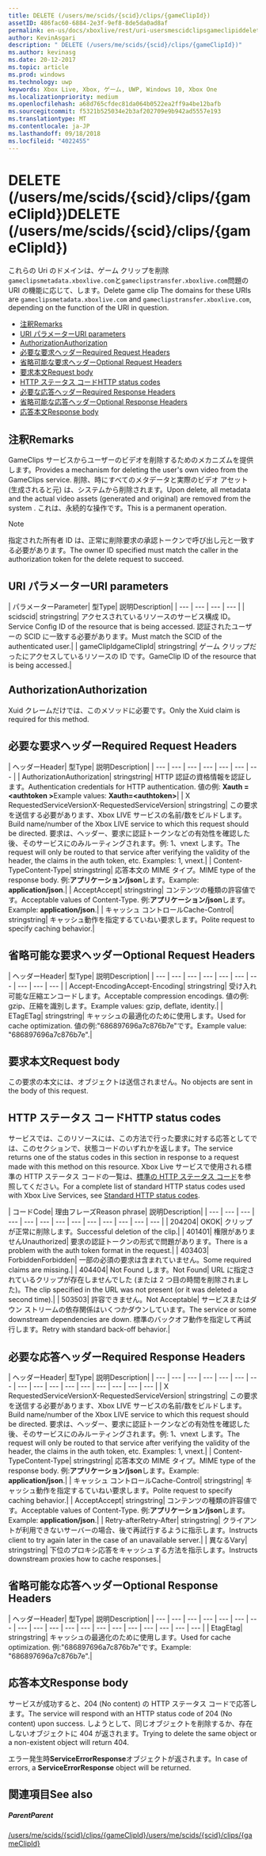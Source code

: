 ```yaml
---
title: DELETE (/users/me/scids/{scid}/clips/{gameClipId})
assetID: 486fac60-6884-2e3f-9ef8-8de5da0ad8af
permalink: en-us/docs/xboxlive/rest/uri-usersmescidclipsgameclipiddelete.html
author: KevinAsgari
description: " DELETE (/users/me/scids/{scid}/clips/{gameClipId})"
ms.author: kevinasg
ms.date: 20-12-2017
ms.topic: article
ms.prod: windows
ms.technology: uwp
keywords: Xbox Live, Xbox, ゲーム, UWP, Windows 10, Xbox One
ms.localizationpriority: medium
ms.openlocfilehash: a68d765cfdec81da064b0522ea2ff9a4be12bafb
ms.sourcegitcommit: f5321b525034e2b3af202709e9b942ad5557e193
ms.translationtype: MT
ms.contentlocale: ja-JP
ms.lasthandoff: 09/18/2018
ms.locfileid: "4022455"
---
```

# <a name="delete-usersmescidsscidclipsgameclipid"></a><span data-ttu-id="b4adc-104">DELETE (/users/me/scids/{scid}/clips/{gameClipId})</span><span class="sxs-lookup"><span data-stu-id="b4adc-104">DELETE (/users/me/scids/{scid}/clips/{gameClipId})</span></span>
<span data-ttu-id="b4adc-105">これらの Uri のドメインは、ゲーム クリップを削除`gameclipsmetadata.xboxlive.com`と`gameclipstransfer.xboxlive.com`問題の URI の機能に応じて、します。</span><span class="sxs-lookup"><span data-stu-id="b4adc-105">Delete game clip The domains for these URIs are `gameclipsmetadata.xboxlive.com` and `gameclipstransfer.xboxlive.com`, depending on the function of the URI in question.</span></span>
 
  * [<span data-ttu-id="b4adc-106">注釈</span><span class="sxs-lookup"><span data-stu-id="b4adc-106">Remarks</span></span>](#ID4EX)
  * [<span data-ttu-id="b4adc-107">URI パラメーター</span><span class="sxs-lookup"><span data-stu-id="b4adc-107">URI parameters</span></span>](#ID4ECB)
  * [<span data-ttu-id="b4adc-108">Authorization</span><span class="sxs-lookup"><span data-stu-id="b4adc-108">Authorization</span></span>](#ID4ENB)
  * [<span data-ttu-id="b4adc-109">必要な要求ヘッダー</span><span class="sxs-lookup"><span data-stu-id="b4adc-109">Required Request Headers</span></span>](#ID4EYB)
  * [<span data-ttu-id="b4adc-110">省略可能な要求ヘッダー</span><span class="sxs-lookup"><span data-stu-id="b4adc-110">Optional Request Headers</span></span>](#ID4EEE)
  * [<span data-ttu-id="b4adc-111">要求本文</span><span class="sxs-lookup"><span data-stu-id="b4adc-111">Request body</span></span>](#ID4ENF)
  * [<span data-ttu-id="b4adc-112">HTTP ステータス コード</span><span class="sxs-lookup"><span data-stu-id="b4adc-112">HTTP status codes</span></span>](#ID4EYF)
  * [<span data-ttu-id="b4adc-113">必要な応答ヘッダー</span><span class="sxs-lookup"><span data-stu-id="b4adc-113">Required Response Headers</span></span>](#ID4EIAAC)
  * [<span data-ttu-id="b4adc-114">省略可能な応答ヘッダー</span><span class="sxs-lookup"><span data-stu-id="b4adc-114">Optional Response Headers</span></span>](#ID4E2CAC)
  * [<span data-ttu-id="b4adc-115">応答本文</span><span class="sxs-lookup"><span data-stu-id="b4adc-115">Response body</span></span>](#ID4E2DAC)
 
<a id="ID4EX"></a>

 
## <a name="remarks"></a><span data-ttu-id="b4adc-116">注釈</span><span class="sxs-lookup"><span data-stu-id="b4adc-116">Remarks</span></span>
 
<span data-ttu-id="b4adc-117">GameClips サービスからユーザーのビデオを削除するためのメカニズムを提供します。</span><span class="sxs-lookup"><span data-stu-id="b4adc-117">Provides a mechanism for deleting the user's own video from the GameClips service.</span></span> <span data-ttu-id="b4adc-118">削除、時にすべてのメタデータと実際のビデオ アセット (生成されると元) は、システムから削除されます。</span><span class="sxs-lookup"><span data-stu-id="b4adc-118">Upon delete, all metadata and the actual video assets (generated and original) are removed from the system .</span></span> <span data-ttu-id="b4adc-119">これは、永続的な操作です。</span><span class="sxs-lookup"><span data-stu-id="b4adc-119">This is a permanent operation.</span></span> 

> [!NOTE] 
> <span data-ttu-id="b4adc-120">指定された所有者 ID は、正常に削除要求の承認トークンで呼び出し元と一致する必要があります。</span><span class="sxs-lookup"><span data-stu-id="b4adc-120">The owner ID specified must match the caller in the authorization token for the delete request to succeed.</span></span> 


  
<a id="ID4ECB"></a>

 
## <a name="uri-parameters"></a><span data-ttu-id="b4adc-121">URI パラメーター</span><span class="sxs-lookup"><span data-stu-id="b4adc-121">URI parameters</span></span>
 
| <span data-ttu-id="b4adc-122">パラメーター</span><span class="sxs-lookup"><span data-stu-id="b4adc-122">Parameter</span></span>| <span data-ttu-id="b4adc-123">型</span><span class="sxs-lookup"><span data-stu-id="b4adc-123">Type</span></span>| <span data-ttu-id="b4adc-124">説明</span><span class="sxs-lookup"><span data-stu-id="b4adc-124">Description</span></span>| 
| --- | --- | --- | --- | 
| <span data-ttu-id="b4adc-125">scid</span><span class="sxs-lookup"><span data-stu-id="b4adc-125">scid</span></span>| <span data-ttu-id="b4adc-126">string</span><span class="sxs-lookup"><span data-stu-id="b4adc-126">string</span></span>| <span data-ttu-id="b4adc-127">アクセスされているリソースのサービス構成 ID。</span><span class="sxs-lookup"><span data-stu-id="b4adc-127">Service Config ID of the resource that is being accessed.</span></span> <span data-ttu-id="b4adc-128">認証されたユーザーの SCID に一致する必要があります。</span><span class="sxs-lookup"><span data-stu-id="b4adc-128">Must match the SCID of the authenticated user.</span></span>| 
| <span data-ttu-id="b4adc-129">gameClipId</span><span class="sxs-lookup"><span data-stu-id="b4adc-129">gameClipId</span></span>| <span data-ttu-id="b4adc-130">string</span><span class="sxs-lookup"><span data-stu-id="b4adc-130">string</span></span>| <span data-ttu-id="b4adc-131">ゲーム クリップだったにアクセスしているリソースの ID です。</span><span class="sxs-lookup"><span data-stu-id="b4adc-131">GameClip ID of the resource that is being accessed.</span></span>| 
  
<a id="ID4ENB"></a>

 
## <a name="authorization"></a><span data-ttu-id="b4adc-132">Authorization</span><span class="sxs-lookup"><span data-stu-id="b4adc-132">Authorization</span></span>
 
<span data-ttu-id="b4adc-133">Xuid クレームだけでは、このメソッドに必要です。</span><span class="sxs-lookup"><span data-stu-id="b4adc-133">Only the Xuid claim is required for this method.</span></span>
  
<a id="ID4EYB"></a>

 
## <a name="required-request-headers"></a><span data-ttu-id="b4adc-134">必要な要求ヘッダー</span><span class="sxs-lookup"><span data-stu-id="b4adc-134">Required Request Headers</span></span>
 
| <span data-ttu-id="b4adc-135">ヘッダー</span><span class="sxs-lookup"><span data-stu-id="b4adc-135">Header</span></span>| <span data-ttu-id="b4adc-136">型</span><span class="sxs-lookup"><span data-stu-id="b4adc-136">Type</span></span>| <span data-ttu-id="b4adc-137">説明</span><span class="sxs-lookup"><span data-stu-id="b4adc-137">Description</span></span>| 
| --- | --- | --- | --- | --- | --- | --- | 
| <span data-ttu-id="b4adc-138">Authorization</span><span class="sxs-lookup"><span data-stu-id="b4adc-138">Authorization</span></span>| <span data-ttu-id="b4adc-139">string</span><span class="sxs-lookup"><span data-stu-id="b4adc-139">string</span></span>| <span data-ttu-id="b4adc-140">HTTP 認証の資格情報を認証します。</span><span class="sxs-lookup"><span data-stu-id="b4adc-140">Authentication credentials for HTTP authentication.</span></span> <span data-ttu-id="b4adc-141">値の例: <b>Xauth =&lt;authtoken ></b></span><span class="sxs-lookup"><span data-stu-id="b4adc-141">Example values: <b>Xauth=&lt;authtoken></b></span></span>| 
| <span data-ttu-id="b4adc-142">X RequestedServiceVersion</span><span class="sxs-lookup"><span data-stu-id="b4adc-142">X-RequestedServiceVersion</span></span>| <span data-ttu-id="b4adc-143">string</span><span class="sxs-lookup"><span data-stu-id="b4adc-143">string</span></span>| <span data-ttu-id="b4adc-144">この要求を送信する必要があります、Xbox LIVE サービスの名前/数をビルドします。</span><span class="sxs-lookup"><span data-stu-id="b4adc-144">Build name/number of the Xbox LIVE service to which this request should be directed.</span></span> <span data-ttu-id="b4adc-145">要求は、ヘッダー、要求に認証トークンなどの有効性を確認した後、そのサービスにのみルーティングされます。例: 1、vnext します。</span><span class="sxs-lookup"><span data-stu-id="b4adc-145">The request will only be routed to that service after verifying the validity of the header, the claims in the auth token, etc. Examples: 1, vnext.</span></span>| 
| <span data-ttu-id="b4adc-146">Content-Type</span><span class="sxs-lookup"><span data-stu-id="b4adc-146">Content-Type</span></span>| <span data-ttu-id="b4adc-147">string</span><span class="sxs-lookup"><span data-stu-id="b4adc-147">string</span></span>| <span data-ttu-id="b4adc-148">応答本文の MIME タイプ。</span><span class="sxs-lookup"><span data-stu-id="b4adc-148">MIME type of the response body.</span></span> <span data-ttu-id="b4adc-149">例:<b>アプリケーション/json</b>します。</span><span class="sxs-lookup"><span data-stu-id="b4adc-149">Example: <b>application/json</b>.</span></span>| 
| <span data-ttu-id="b4adc-150">Accept</span><span class="sxs-lookup"><span data-stu-id="b4adc-150">Accept</span></span>| <span data-ttu-id="b4adc-151">string</span><span class="sxs-lookup"><span data-stu-id="b4adc-151">string</span></span>| <span data-ttu-id="b4adc-152">コンテンツの種類の許容値です。</span><span class="sxs-lookup"><span data-stu-id="b4adc-152">Acceptable values of Content-Type.</span></span> <span data-ttu-id="b4adc-153">例:<b>アプリケーション/json</b>します。</span><span class="sxs-lookup"><span data-stu-id="b4adc-153">Example: <b>application/json</b>.</span></span>| 
| <span data-ttu-id="b4adc-154">キャッシュ コントロール</span><span class="sxs-lookup"><span data-stu-id="b4adc-154">Cache-Control</span></span>| <span data-ttu-id="b4adc-155">string</span><span class="sxs-lookup"><span data-stu-id="b4adc-155">string</span></span>| <span data-ttu-id="b4adc-156">キャッシュ動作を指定するていねい要求します。</span><span class="sxs-lookup"><span data-stu-id="b4adc-156">Polite request to specify caching behavior.</span></span>| 
  
<a id="ID4EEE"></a>

 
## <a name="optional-request-headers"></a><span data-ttu-id="b4adc-157">省略可能な要求ヘッダー</span><span class="sxs-lookup"><span data-stu-id="b4adc-157">Optional Request Headers</span></span>
 
| <span data-ttu-id="b4adc-158">ヘッダー</span><span class="sxs-lookup"><span data-stu-id="b4adc-158">Header</span></span>| <span data-ttu-id="b4adc-159">型</span><span class="sxs-lookup"><span data-stu-id="b4adc-159">Type</span></span>| <span data-ttu-id="b4adc-160">説明</span><span class="sxs-lookup"><span data-stu-id="b4adc-160">Description</span></span>| 
| --- | --- | --- | --- | --- | --- | --- | --- | --- | --- | 
| <span data-ttu-id="b4adc-161">Accept-Encoding</span><span class="sxs-lookup"><span data-stu-id="b4adc-161">Accept-Encoding</span></span>| <span data-ttu-id="b4adc-162">string</span><span class="sxs-lookup"><span data-stu-id="b4adc-162">string</span></span>| <span data-ttu-id="b4adc-163">受け入れ可能な圧縮エンコードします。</span><span class="sxs-lookup"><span data-stu-id="b4adc-163">Acceptable compression encodings.</span></span> <span data-ttu-id="b4adc-164">値の例: gzip、圧縮を識別します。</span><span class="sxs-lookup"><span data-stu-id="b4adc-164">Example values: gzip, deflate, identity.</span></span>| 
| <span data-ttu-id="b4adc-165">ETag</span><span class="sxs-lookup"><span data-stu-id="b4adc-165">ETag</span></span>| <span data-ttu-id="b4adc-166">string</span><span class="sxs-lookup"><span data-stu-id="b4adc-166">string</span></span>| <span data-ttu-id="b4adc-167">キャッシュの最適化のために使用します。</span><span class="sxs-lookup"><span data-stu-id="b4adc-167">Used for cache optimization.</span></span> <span data-ttu-id="b4adc-168">値の例:"686897696a7c876b7e"です。</span><span class="sxs-lookup"><span data-stu-id="b4adc-168">Example value: "686897696a7c876b7e".</span></span>| 
  
<a id="ID4ENF"></a>

 
## <a name="request-body"></a><span data-ttu-id="b4adc-169">要求本文</span><span class="sxs-lookup"><span data-stu-id="b4adc-169">Request body</span></span>
 
<span data-ttu-id="b4adc-170">この要求の本文には、オブジェクトは送信されません。</span><span class="sxs-lookup"><span data-stu-id="b4adc-170">No objects are sent in the body of this request.</span></span>
  
<a id="ID4EYF"></a>

 
## <a name="http-status-codes"></a><span data-ttu-id="b4adc-171">HTTP ステータス コード</span><span class="sxs-lookup"><span data-stu-id="b4adc-171">HTTP status codes</span></span>
 
<span data-ttu-id="b4adc-172">サービスでは、このリソースには、この方法で行った要求に対する応答としてでは、このセクションで、状態コードのいずれかを返します。</span><span class="sxs-lookup"><span data-stu-id="b4adc-172">The service returns one of the status codes in this section in response to a request made with this method on this resource.</span></span> <span data-ttu-id="b4adc-173">Xbox Live サービスで使用される標準の HTTP ステータス コードの一覧は、[標準の HTTP ステータス コード](../../additional/httpstatuscodes.md)を参照してください。</span><span class="sxs-lookup"><span data-stu-id="b4adc-173">For a complete list of standard HTTP status codes used with Xbox Live Services, see [Standard HTTP status codes](../../additional/httpstatuscodes.md).</span></span>
 
| <span data-ttu-id="b4adc-174">コード</span><span class="sxs-lookup"><span data-stu-id="b4adc-174">Code</span></span>| <span data-ttu-id="b4adc-175">理由フレーズ</span><span class="sxs-lookup"><span data-stu-id="b4adc-175">Reason phrase</span></span>| <span data-ttu-id="b4adc-176">説明</span><span class="sxs-lookup"><span data-stu-id="b4adc-176">Description</span></span>| 
| --- | --- | --- | --- | --- | --- | --- | --- | --- | --- | --- | --- | --- | 
| <span data-ttu-id="b4adc-177">204</span><span class="sxs-lookup"><span data-stu-id="b4adc-177">204</span></span>| <span data-ttu-id="b4adc-178">OK</span><span class="sxs-lookup"><span data-stu-id="b4adc-178">OK</span></span>| <span data-ttu-id="b4adc-179">クリップが正常に削除します。</span><span class="sxs-lookup"><span data-stu-id="b4adc-179">Successful deletion of the clip.</span></span>| 
| <span data-ttu-id="b4adc-180">401</span><span class="sxs-lookup"><span data-stu-id="b4adc-180">401</span></span>| <span data-ttu-id="b4adc-181">権限がありません</span><span class="sxs-lookup"><span data-stu-id="b4adc-181">Unauthorized</span></span>| <span data-ttu-id="b4adc-182">要求の認証トークンの形式で問題があります。</span><span class="sxs-lookup"><span data-stu-id="b4adc-182">There is a problem with the auth token format in the request.</span></span>| 
| <span data-ttu-id="b4adc-183">403</span><span class="sxs-lookup"><span data-stu-id="b4adc-183">403</span></span>| <span data-ttu-id="b4adc-184">Forbidden</span><span class="sxs-lookup"><span data-stu-id="b4adc-184">Forbidden</span></span>| <span data-ttu-id="b4adc-185">一部の必須の要求は含まれていません。</span><span class="sxs-lookup"><span data-stu-id="b4adc-185">Some required claims are missing.</span></span>| 
| <span data-ttu-id="b4adc-186">404</span><span class="sxs-lookup"><span data-stu-id="b4adc-186">404</span></span>| <span data-ttu-id="b4adc-187">Not Found します。</span><span class="sxs-lookup"><span data-stu-id="b4adc-187">Not Found</span></span>| <span data-ttu-id="b4adc-188">URL に指定されているクリップが存在しませんでした (または 2 つ目の時間を削除されました)。</span><span class="sxs-lookup"><span data-stu-id="b4adc-188">The clip specified in the URL was not present (or it was deleted a second time).</span></span>| 
| <span data-ttu-id="b4adc-189">503</span><span class="sxs-lookup"><span data-stu-id="b4adc-189">503</span></span>| <span data-ttu-id="b4adc-190">許容できません。</span><span class="sxs-lookup"><span data-stu-id="b4adc-190">Not Acceptable</span></span>| <span data-ttu-id="b4adc-191">サービスまたはダウン ストリームの依存関係はいくつかダウンしています。</span><span class="sxs-lookup"><span data-stu-id="b4adc-191">The service or some downstream dependencies are down.</span></span> <span data-ttu-id="b4adc-192">標準のバックオフ動作を指定して再試行します。</span><span class="sxs-lookup"><span data-stu-id="b4adc-192">Retry with standard back-off behavior.</span></span>| 
  
<a id="ID4EIAAC"></a>

 
## <a name="required-response-headers"></a><span data-ttu-id="b4adc-193">必要な応答ヘッダー</span><span class="sxs-lookup"><span data-stu-id="b4adc-193">Required Response Headers</span></span>
 
| <span data-ttu-id="b4adc-194">ヘッダー</span><span class="sxs-lookup"><span data-stu-id="b4adc-194">Header</span></span>| <span data-ttu-id="b4adc-195">型</span><span class="sxs-lookup"><span data-stu-id="b4adc-195">Type</span></span>| <span data-ttu-id="b4adc-196">説明</span><span class="sxs-lookup"><span data-stu-id="b4adc-196">Description</span></span>| 
| --- | --- | --- | --- | --- | --- | --- | --- | --- | --- | --- | --- | --- | --- | --- | --- | 
| <span data-ttu-id="b4adc-197">X RequestedServiceVersion</span><span class="sxs-lookup"><span data-stu-id="b4adc-197">X-RequestedServiceVersion</span></span>| <span data-ttu-id="b4adc-198">string</span><span class="sxs-lookup"><span data-stu-id="b4adc-198">string</span></span>| <span data-ttu-id="b4adc-199">この要求を送信する必要があります、Xbox LIVE サービスの名前/数をビルドします。</span><span class="sxs-lookup"><span data-stu-id="b4adc-199">Build name/number of the Xbox LIVE service to which this request should be directed.</span></span> <span data-ttu-id="b4adc-200">要求は、ヘッダー、要求に認証トークンなどの有効性を確認した後、そのサービスにのみルーティングされます。例: 1、vnext します。</span><span class="sxs-lookup"><span data-stu-id="b4adc-200">The request will only be routed to that service after verifying the validity of the header, the claims in the auth token, etc. Examples: 1, vnext.</span></span>| 
| <span data-ttu-id="b4adc-201">Content-Type</span><span class="sxs-lookup"><span data-stu-id="b4adc-201">Content-Type</span></span>| <span data-ttu-id="b4adc-202">string</span><span class="sxs-lookup"><span data-stu-id="b4adc-202">string</span></span>| <span data-ttu-id="b4adc-203">応答本文の MIME タイプ。</span><span class="sxs-lookup"><span data-stu-id="b4adc-203">MIME type of the response body.</span></span> <span data-ttu-id="b4adc-204">例:<b>アプリケーション/json</b>します。</span><span class="sxs-lookup"><span data-stu-id="b4adc-204">Example: <b>application/json</b>.</span></span>| 
| <span data-ttu-id="b4adc-205">キャッシュ コントロール</span><span class="sxs-lookup"><span data-stu-id="b4adc-205">Cache-Control</span></span>| <span data-ttu-id="b4adc-206">string</span><span class="sxs-lookup"><span data-stu-id="b4adc-206">string</span></span>| <span data-ttu-id="b4adc-207">キャッシュ動作を指定するていねい要求します。</span><span class="sxs-lookup"><span data-stu-id="b4adc-207">Polite request to specify caching behavior.</span></span>| 
| <span data-ttu-id="b4adc-208">Accept</span><span class="sxs-lookup"><span data-stu-id="b4adc-208">Accept</span></span>| <span data-ttu-id="b4adc-209">string</span><span class="sxs-lookup"><span data-stu-id="b4adc-209">string</span></span>| <span data-ttu-id="b4adc-210">コンテンツの種類の許容値です。</span><span class="sxs-lookup"><span data-stu-id="b4adc-210">Acceptable values of Content-Type.</span></span> <span data-ttu-id="b4adc-211">例:<b>アプリケーション/json</b>します。</span><span class="sxs-lookup"><span data-stu-id="b4adc-211">Example: <b>application/json</b>.</span></span>| 
| <span data-ttu-id="b4adc-212">Retry-after</span><span class="sxs-lookup"><span data-stu-id="b4adc-212">Retry-After</span></span>| <span data-ttu-id="b4adc-213">string</span><span class="sxs-lookup"><span data-stu-id="b4adc-213">string</span></span>| <span data-ttu-id="b4adc-214">クライアントが利用できないサーバーの場合、後で再試行するように指示します。</span><span class="sxs-lookup"><span data-stu-id="b4adc-214">Instructs client to try again later in the case of an unavailable server.</span></span>| 
| <span data-ttu-id="b4adc-215">異なる</span><span class="sxs-lookup"><span data-stu-id="b4adc-215">Vary</span></span>| <span data-ttu-id="b4adc-216">string</span><span class="sxs-lookup"><span data-stu-id="b4adc-216">string</span></span>| <span data-ttu-id="b4adc-217">下位のプロキシ応答をキャッシュする方法を指示します。</span><span class="sxs-lookup"><span data-stu-id="b4adc-217">Instructs downstream proxies how to cache responses.</span></span>| 
  
<a id="ID4E2CAC"></a>

 
## <a name="optional-response-headers"></a><span data-ttu-id="b4adc-218">省略可能な応答ヘッダー</span><span class="sxs-lookup"><span data-stu-id="b4adc-218">Optional Response Headers</span></span>
 
| <span data-ttu-id="b4adc-219">ヘッダー</span><span class="sxs-lookup"><span data-stu-id="b4adc-219">Header</span></span>| <span data-ttu-id="b4adc-220">型</span><span class="sxs-lookup"><span data-stu-id="b4adc-220">Type</span></span>| <span data-ttu-id="b4adc-221">説明</span><span class="sxs-lookup"><span data-stu-id="b4adc-221">Description</span></span>| 
| --- | --- | --- | --- | --- | --- | --- | --- | --- | --- | --- | --- | --- | --- | --- | --- | --- | --- | --- | 
| <span data-ttu-id="b4adc-222">Etag</span><span class="sxs-lookup"><span data-stu-id="b4adc-222">Etag</span></span>| <span data-ttu-id="b4adc-223">string</span><span class="sxs-lookup"><span data-stu-id="b4adc-223">string</span></span>| <span data-ttu-id="b4adc-224">キャッシュの最適化のために使用します。</span><span class="sxs-lookup"><span data-stu-id="b4adc-224">Used for cache optimization.</span></span> <span data-ttu-id="b4adc-225">例:"686897696a7c876b7e"です。</span><span class="sxs-lookup"><span data-stu-id="b4adc-225">Example: "686897696a7c876b7e".</span></span>| 
  
<a id="ID4E2DAC"></a>

 
## <a name="response-body"></a><span data-ttu-id="b4adc-226">応答本文</span><span class="sxs-lookup"><span data-stu-id="b4adc-226">Response body</span></span>
 
<span data-ttu-id="b4adc-227">サービスが成功すると、204 (No content) の HTTP ステータス コードで応答します。</span><span class="sxs-lookup"><span data-stu-id="b4adc-227">The service will respond with an HTTP status code of 204 (No content) upon success.</span></span> <span data-ttu-id="b4adc-228">しようとして、同じオブジェクトを削除するか、存在しないオブジェクトに 404 が返されます。</span><span class="sxs-lookup"><span data-stu-id="b4adc-228">Trying to delete the same object or a non-existent object will return 404.</span></span>
 
<span data-ttu-id="b4adc-229">エラー発生時**ServiceErrorResponse**オブジェクトが返されます。</span><span class="sxs-lookup"><span data-stu-id="b4adc-229">In case of errors, a **ServiceErrorResponse** object will be returned.</span></span>
  
<a id="ID4EJEAC"></a>

 
## <a name="see-also"></a><span data-ttu-id="b4adc-230">関連項目</span><span class="sxs-lookup"><span data-stu-id="b4adc-230">See also</span></span>
 
<a id="ID4ELEAC"></a>

 
##### <a name="parent"></a><span data-ttu-id="b4adc-231">Parent</span><span class="sxs-lookup"><span data-stu-id="b4adc-231">Parent</span></span> 

[<span data-ttu-id="b4adc-232">/users/me/scids/{scid}/clips/{gameClipId}</span><span class="sxs-lookup"><span data-stu-id="b4adc-232">/users/me/scids/{scid}/clips/{gameClipId}</span></span>](uri-usersmescidclipsgameclipid.md)

   
